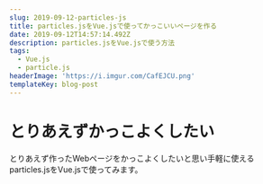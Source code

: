 ```yaml
---
slug: 2019-09-12-particles-js
title: particles.jsをVue.jsで使ってかっこいいページを作る
date: 2019-09-12T14:57:14.492Z
description: particles.jsをVue.jsで使う方法
tags:
  - Vue.js
  - particle.js
headerImage: 'https://i.imgur.com/CafEJCU.png'
templateKey: blog-post
---
```

# とりあえずかっこよくしたい

とりあえず作ったWebページをかっこよくしたいと思い手軽に使えるparticles.jsをVue.jsで使ってみます。

